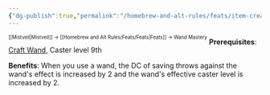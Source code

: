 ```yaml
---
{"dg-publish":true,"permalink":"/homebrew-and-alt-rules/feats/item-creation-feats/wand-mastery/"}
---
```


<sup><sup>[[Mistveil\|Mistveil]] → [[Homebrew and Alt Rules/Feats/Feats\|Feats]] → Wand Mastery</sup></sup>
**Prerequisites**: [Craft Wand](https://www.d20pfsrd.com/feats/item-creation-feats/craft-wand-item-creation/), Caster level 9th

**Benefits**: When you use a wand, the DC of saving throws against the wand's effect is increased by 2 and the wand's effective caster level is increased by 2.